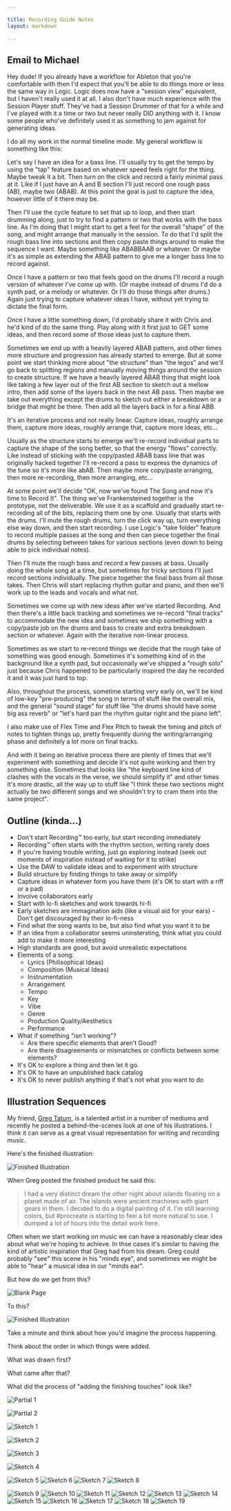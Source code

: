 ```yaml
---

title: Recording Guide Notes
layout: markdown

---
```


## Email to Michael

Hey dude! If you already have a workflow for Ableton that you're comfortable
with then I'd expect that you'll be able to do things more or less the same way
in Logic. Logic does now have a "session view" equivalent, but I haven't really
used it at all. I also don't have much experience with the Session Player
stuff. They've had a Session Drummer of that for a while and I've played with
it a time or two but never really DID anything with it. I know some people
who've definitely used it as something to jam against for generating ideas.

I do all my work in the normal timeline mode. My general workflow is something
like this:

Let's say I have an idea for a bass line. I'll usually try to get the tempo by
using the "tap" feature based on whatever speed feels right for the thing.
Maybe tweak it a bit. Then turn on the click and record a fairly minimal pass
at it. Like if I just have an A and B section I'll just record one rough pass
(AB), maybe two (ABAB). At this point the goal is just to capture the idea,
however little of it there may be.

Then I'll use the cycle feature to set that up to loop, and then start drumming
along, just to try to find a pattern or two that works with the bass line. As
I'm doing that I might start to get a feel for the overall "shape" of the song,
and might arrange that manually in the session. To do that I'd split the rough
bass line into sections and then copy paste things around to make the sequence
I want. Maybe something like ABABBAAB or whatever. Or maybe it's as simple as
extending the ABAB pattern to give me a longer bass line to record against.

Once I have a pattern or two that feels good on the drums I'll record a rough
version of whatever I've come up with. (Or maybe instead of drums I'd do a
synth pad, or a melody or whatever. Or I'll do those things after drums.) Again
just trying to capture whatever ideas I have, without yet trying to dictate the
final form.

Once I have a little something down, I'd probably share it with Chris and he'd
kind of do the same thing. Play along with it first just to GET some ideas, and
then record some of those ideas just to capture them.

Sometimes we end up with a heavily layered ABAB pattern, and other times more
structure and progression has already started to emerge. But at some point we
start thinking more about "the structure" than "the legos" and we'll go back to
splitting regions and manually moving things around the session to create
structure. If we have a heavily layered ABAB thing that might look like taking
a few layer out of the first AB section to sketch out a mellow intro, then add
some of the layers back in the next AB pass. Then maybe we take out everything
except the drums to sketch out either a breakdown or a bridge that might be
there. Then add all the layers back in for a final ABB.

It's an iterative process and not really linear. Capture ideas, roughly arrange
them, capture more ideas, roughly arrange that, capture more ideas, etc...

Usually as the structure starts to emerge we'll re-record individual parts to
capture the shape of the song better, so that the energy "flows" correctly.
Like instead of sticking with the copy/pasted ABAB bass line that was
originally hacked together I'll re-record a pass to express the dynamics of the
tune so it's more like abAB. Then maybe more copy/paste arranging, then more
re-recording, then more arranging, etc...

At some point we'll decide "OK, now we've found The Song and now it's time to
Record It". The thing we've Frankensteined together is the prototype, not the
deliverable. We use it as a scaffold and gradually start re-recording all of
the bits, replacing them one by one. Usually that starts with the drums. I'll
mute the rough drums, turn the click way up, turn everything else way down, and
then start recording. I use Logic's "take folder" feature to record multiple
passes at the song and then can piece together the final drums by selecting
between takes for various sections (even down to being able to pick individual
notes).

Then I'll mute the rough bass and record a few passes at bass. Usually doing
the whole song at a time, but sometimes for tricky sections I'll just record
sections individually. The piece together the final bass from all those takes.
Then Chris will start replacing rhythm guitar and piano, and then we'll work up
to the leads and vocals and what not.

Sometimes we come up with new ideas after we've started Recording. And then
there's a little back tracking and sometimes we re-record "final tracks" to
accommodate the new idea and sometimes we ship something with a copy/paste job
on the drums and bass to create and extra breakdown section or whatever. Again
with the iterative non-linear process.

Sometimes as we start to re-record things we decide that the rough take of
something was good enough. Sometimes it's something kind of in the background
like a synth pad, but occasionally we've shipped a "rough solo" just because
Chris happened to be particularly inspired the day he recorded it and it was
just hard to top.

Also, throughout the process, sometime starting very early on, we'll be kind of
low-key "pre-producing" the song in terms of stuff like the overall mix, and
the general "sound stage" for stuff like "the drums should have some big ass
reverb" or "let's hard pan the rhythm guitar right and the piano left".

I also make use of Flex Time and Flex Pitch to tweak the timing and pitch of
notes to tighten things up, pretty frequently during the writing/arranging
phase and definitely a lot more on final tracks.

And with it being an iterative process there are plenty of times that we'll
experiment with something and decide it's not quite working and then try
something else. Sometimes that looks like "the keyboard line kind of clashes
with the vocals in the verse, we should simplify it" and other times it's more
drastic, all the way up to stuff like "I think these two sections might
actually be two different songs and we shouldn't try to cram them into the same
project".


## Outline (kinda...)

* Don't start Recording™ too early, but start recording immediately
* Recording™ often starts with the rhythm section, writing rarely does
* If you're having trouble writing, just go exploring instead (seek out moments of inspiration instead of waiting for it to strike)
* Use the DAW to validate ideas and to experiment with structure
* Build structure by finding things to take away or simplify
* Capture ideas in whatever form you have them (it's OK to start with a riff or a pad)
* Involve collaborators early
* Start with lo-fi sketches and work towards hi-fi
* Early sketches are immagination aids (like a visual aid for your ears) - Don't get discouraged by their lo-fi-ness
* Find what the song wants to be, but also find what you want it to be
* If an idea from a collaborator seems uninstersting, think what you could add to make it more interesting
* High standards are good, but avoid unrealistic expectations
* Elements of a song:
  * Lyrics (Philisophical Ideas)
  * Composition (Musical Ideas)
  * Instrumentation
  * Arrangement
  * Tempo
  * Key
  * Vibe
  * Genre
  * Production Quality/Aesthetics
  * Performance
* What if something "isn't working"?
  * Are there specific elements that aren't Good?
  * Are there disagreements or mismatches or conflicts between some elements?
* It's OK to explore a thing and then let it go.
* It's OK to have an unpublished back catalog
* It's OK to never publish anything if that's not what you want to do

## Illustration Sequences

My friend, [Greg Tatum](https://gregtatum.com), is a talented artist in a number of mediums
and recently he posted a behind-the-scenes look at one of his illustrations. I think it can
serve as a great visual representation for writing and recording music.

Here's the finished illustration:

![Finished Illustration](recording-guide/finished.png)

When Greg posted the finished product he said this:

> I had a very distinct dream the other night about islands floating on a
> planet made of air. The islands were ancient machines with giant gears in
> them. I decided to do a digital painting of it. I'm still learning colors,
> but #procreate is starting to feel a bit more natural to use. I dumped a lot
> of hours into the detail work here.

Often when we start working on music we can have a reasonably clear idea about
what we're hoping to achieve. In thse cases it's similar to having the kind of
artistic inspiration that Greg had from his dream. Greg could probably "see" this
scene in his "minds eye", and sometimes we might be able to "hear" a musical idea
in our "minds ear".

But how do we get from this?

![Blank Page](recording-guide/blank.png)

To this?

![Finished Illustration](recording-guide/finished.png)

Take a minute and think about how you'd imagine the process happening.

Think about the order in which things were added.

What was drawn first?

What came after that?

What did the process of "adding the finishing touches" look like?

![Partial 1](recording-guide/partial1.png)

![Partial 2](recording-guide/partial2.png)

![Sketch 1](recording-guide/sketch1.png)

![Sketch 2](recording-guide/sketch2.png)

![Sketch 3](recording-guide/sketch3.png)

![Sketch 4](recording-guide/sketch4.png)


![Sketch 5](recording-guide/sketch5.png)
![Sketch 6](recording-guide/sketch6.png)
![Sketch 7](recording-guide/sketch7.png)
![Sketch 8](recording-guide/sketch8.png)

![Sketch 9](recording-guide/sketch9.png)
![Sketch 10](recording-guide/sketch10.png)
![Sketch 11](recording-guide/sketch11.png)
![Sketch 12](recording-guide/sketch12.png)
![Sketch 13](recording-guide/sketch13.png)
![Sketch 14](recording-guide/sketch14.png)
![Sketch 15](recording-guide/sketch15.png)
![Sketch 16](recording-guide/sketch16.png)
![Sketch 17](recording-guide/sketch17.png)
![Sketch 18](recording-guide/sketch18.png)
![Sketch 19](recording-guide/sketch19.png)
